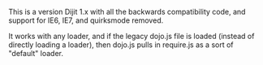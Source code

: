 This is a version Dijit 1.x with all the backwards compatibility code, and support for IE6, IE7, and quirksmode removed.

It works with any loader, and if the legacy dojo.js file is loaded (instead of directly loading
a loader), then dojo.js pulls in require.js as a sort of "default" loader.

